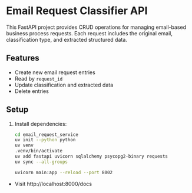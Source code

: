 # Email Request Classifier API

This FastAPI project provides CRUD operations for managing email-based business process requests. Each request includes the original email, classification type, and extracted structured data.

## Features

- Create new email request entries
- Read by `request_id`
- Update classification and extracted data
- Delete entries

## Setup

1. Install dependencies:
   ```bash
   cd email_request_service
   uv init --python python
   uv venv
   .venv/bin/activate
   uv add fastapi uvicorn sqlalchemy psycopg2-binary requests
   uv sync --all-groups

   uvicorn main:app --reload --port 8002

- Visit http://localhost:8000/docs
